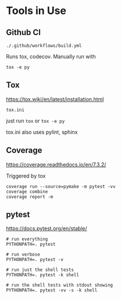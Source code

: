 # Tools in Use

## Github CI

	./.github/workflows/build.yml

Runs tox, codecov. Manually run with

	tox -e py

## Tox

https://tox.wiki/en/latest/installation.html

	tox.ini
just run `tox`    or `tox -e py`

tox.ini also uses pylint, sphinx

## Coverage

https://coverage.readthedocs.io/en/7.3.2/

Triggered by tox

	coverage run --source=pymake -m pytest -vv
	coverage combine
	coverage report -m

## pytest

https://docs.pytest.org/en/stable/

	# run everything
	PYTHONPATH=. pytest	

	# run verbose	
	PYTHONPATH=. pytest -v

	# run just the shell tests
	PYTHONPATH=. pytest -k shell

	# run the shell tests with stdout showing
	PYTHONPATH=. pytest -vv -s -k shell

